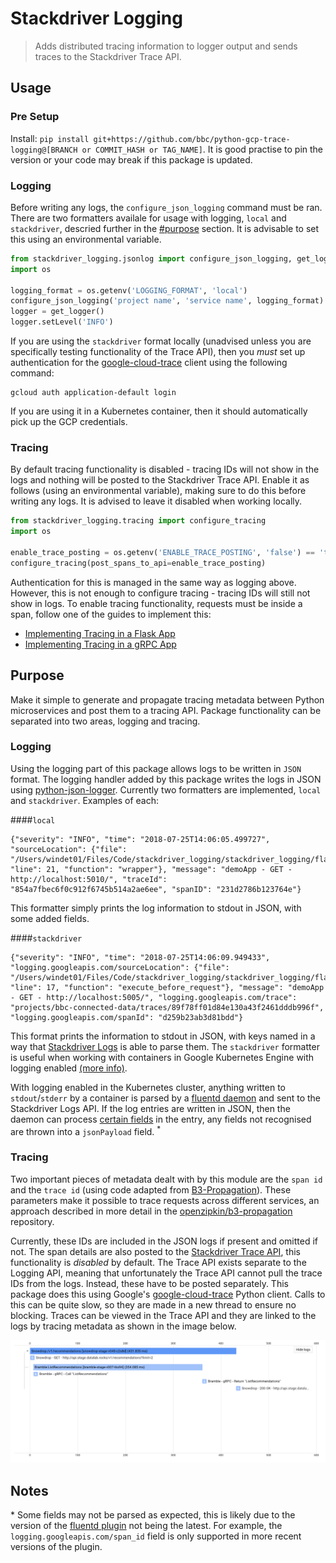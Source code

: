 # Stackdriver Logging
> Adds distributed tracing information to logger output and sends traces to the Stackdriver Trace API.


## Usage
### Pre Setup
Install: `pip install git+https://github.com/bbc/python-gcp-trace-logging@[BRANCH or COMMIT_HASH or TAG_NAME]`.
It is good practise to pin the version or your code may break if this package is updated.

### Logging
Before writing any logs, the `configure_json_logging` command must be ran.
There are two formatters availale for usage with logging, `local` and `stackdriver`, descried further in the [#purpose](Purpose) section.
It is advisable to set this using an environmental variable.
```python
from stackdriver_logging.jsonlog import configure_json_logging, get_logger
import os

logging_format = os.getenv('LOGGING_FORMAT', 'local')
configure_json_logging('project name', 'service name', logging_format)
logger = get_logger()
logger.setLevel('INFO')
```

If you are using the `stackdriver` format locally (unadvised unless you are specifically testing functionality of the Trace API), 
then you *must* set up authentication for the [google-cloud-trace](https://pypi.org/project/google-cloud-trace/) client using the following command: 
```
gcloud auth application-default login
```
If you are using it in a Kubernetes container, then it should automatically pick up the GCP credentials. 

### Tracing
By default tracing functionality is disabled - tracing IDs will not show in the logs and nothing will be posted to the Stackdriver Trace API.
Enable it as follows (using an environmental variable), making sure to do this before writing any logs. It is advised to leave it disabled when working locally.
```python
from stackdriver_logging.tracing import configure_tracing
import os 

enable_trace_posting = os.getenv('ENABLE_TRACE_POSTING', 'false') == 'true'
configure_tracing(post_spans_to_api=enable_trace_posting)
```
Authentication for this is managed in the same way as logging above.
However, this is not enough to configure tracing - tracing IDs will still not show in logs. To enable tracing functionality, 
requests must be inside a span, follow one of the guides to implement this:
- [Implementing Tracing in a Flask App](stackdriver_logging/flask_helpers)
- [Implementing Tracing in a gRPC App](stackdriver_logging/grpc_helpers)


## Purpose

Make it simple to generate and propagate tracing metadata between Python microservices and post them to a tracing API.
Package functionality can be separated into two areas, logging and tracing.

### Logging

Using the logging part of this package allows logs to be written in `JSON` format. The logging handler added by this package 
writes the logs in JSON using [python-json-logger](https://github.com/madzak/python-json-logger). Currently two formatters are implemented,
`local` and `stackdriver`. Examples of each:

####`local`
```
{"severity": "INFO", "time": "2018-07-25T14:06:05.499727", "sourceLocation": {"file": "/Users/windet01/Files/Code/stackdriver_logging/stackdriver_logging/flask_helpers/decorators.py", "line": 21, "function": "wrapper"}, "message": "demoApp - GET - http://localhost:5010/", "traceId": "854a7fbec6f0c912f6745b514a2ae6ee", "spanID": "231d2786b123764e"}
```
This formatter simply prints the log information to stdout in JSON, with some added fields.

####`stackdriver`
```
{"severity": "INFO", "time": "2018-07-25T14:06:09.949433", "logging.googleapis.com/sourceLocation": {"file": "/Users/windet01/Files/Code/stackdriver_logging/stackdriver_logging/flask_helpers/callbacks.py", "line": 17, "function": "execute_before_request"}, "message": "demoApp - GET - http://localhost:5005/", "logging.googleapis.com/trace": "projects/bbc-connected-data/traces/89f78ff01d84e130a43f2461dddb996f", "logging.googleapis.com/spanId": "d259b23ab3d81bdd"}
```
This format prints the information to stdout in JSON, with keys named in a way that [Stackdriver Logs](https://cloud.google.com/logging/) is able to parse them.
The `stackdriver` formatter is useful when working with containers in Google Kubernetes Engine with logging enabled 
[(more info)](https://cloud.google.com/kubernetes-engine/docs/how-to/logging). 

With logging enabled in the Kubernetes cluster, anything written to `stdout`/`stderr` by a container is parsed by a 
[fluentd daemon](https://github.com/GoogleCloudPlatform/fluent-plugin-google-cloud) and sent to the Stackdriver Logs API. 
If the log entries are written in JSON, then the daemon can process [certain fields](https://cloud.google.com/logging/docs/agent/configuration#special_fields_in_structured_payloads) 
in the entry, any fields not recognised are thrown into a `jsonPayload` field. <sup>*</sup> 


### Tracing
Two important pieces of metadata dealt with by this module are the `span id` and the `trace id` (using code adapted from [B3-Propagation](https://github.com/davidcarboni/B3-Propagation)). 
These parameters make it possible to trace requests across different services, an approach described in more detail in the 
[openzipkin/b3-propagation](https://github.com/openzipkin/b3-propagation) repository. 

Currently, these IDs are included in the JSON logs if present and omitted if not. 
The span details are also posted to the [Stackdriver Trace API](https://cloud.google.com/trace/), this functionality is *disabled* by default. 
The Trace API exists separate to the Logging API, meaning that unfortunately the Trace API cannot pull the trace IDs 
from the logs. Instead, these have to be posted separately. This package does this using Google's [google-cloud-trace](https://pypi.org/project/google-cloud-trace/)
Python client. Calls to this can be quite slow, so they are made in a new thread to ensure no blocking. Traces can be viewed in the
Trace API and they are linked to the logs by tracing metadata as shown in the image below.

![example trace](examples/example_trace.png)





## Notes
\* Some fields may not be parsed as expected, this is likely due to the version of the 
[fluentd plugin](https://github.com/GoogleCloudPlatform/fluent-plugin-google-cloud) not being the latest. 
For example, the `logging.googleapis.com/span_id` field is only supported in more recent versions of the plugin.
